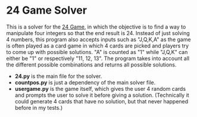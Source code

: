 # 24 Game Solver

This is a solver for the [24 Game](https://en.wikipedia.org/wiki/24_Game), in which the objective is to find a way to manipulate four integers so that the end result is 24. 
Instead of just solving 4 numbers, this program also accepts inputs such as "J,Q,K,A" as the game is often played as a card game in which 4 cards are picked and players try to come up with possible solutions. "A" is counted as "1" while "J,Q,K" can either be "1" or respectively "11, 12, 13". The program takes into account all the different possible combinations and returns all possible solutions.

* **24.py** is the main file for the solver.
* **countpos.py** is just a dependency of the main solver file.
* **usergame.py** is the game itself, which gives the user 4 random cards and prompts the user to solve it before giving a solution. (Technically it could generate 4 cards that have no solution, but that never happened before in my tests.)
